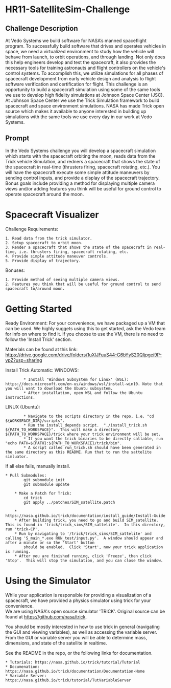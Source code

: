 # HR11-SatelliteSim-Challenge

## Challenge Description
At Vedo Systems we build software for NASA’s manned spaceflight program. To successfully build software that drives and operates vehicles in space, we need a virtualized environment to study how the vehicle will behave from launch, to orbit operations, and through landing.  Not only does this help engineers develop and test the spacecraft, it also provides the necessary tools for training astronauts and flight controllers on the vehicle's control systems.  To accomplish this, we utilize simulations for all phases of spacecraft development from early vehicle design and analysis to flight software verification and certification for flight. This challenge is an opportunity to build a spacecraft simulation using some of the same tools we use to develop high fidelity simulations at Johnson Space Center (JSC). At Johnson Space Center we use the Trick Simulation framework to build spacecraft and space environment simulations. NASA has made Trick open source which makes it available to anyone interested in building up simulations with the same tools we use every day in our work at Vedo Systems.

## Prompt
In the Vedo Systems challenge you will develop a spacecraft simulation which starts with the spacecraft orbiting the moon, reads data from the Trick vehicle Simulation, and redners a spacecraft that shows the state of the spacecraft in real-time (thrusters firing, spacecraft rotating, etc.). You will have the spacecraft execute some simple attitude maneuvers by sending control inputs, and provide a display of the spacecraft trajectory. Bonus goals include providing a method for displaying multiple camera views and/or adding features you think will be useful for ground control to operate spacecraft around the moon.

# Spacecraft Visualizer

Challenge Requirements:

	1. Read data from the trick simulator.  
	2. Setup spacecraft to orbit moon.
	3. Render a spacecraft that shows the state of the spacecraft in real-time, i.e. thrusters firing, spacecraft rotating, etc.
	4. Provide simple attitude maneuver controls.
	5. Provide display of trajectory.

Bonuses:

	1. Provide method of seeing multiple camera views.
	2. Features you think that will be useful for ground control to send spacecraft to/around moon. 

# Getting Started

Ready Environment:
	For your convenience, we have packaged up a VM that can be used.  We highly suggets using this to get started, ask the Vedo team for info on where to find it.
	If you choose to use the VM, there is no need to follow the 'Install Trick' section.

Materials can be found at this link: https://drive.google.com/drive/folders/1uXlJFuuS44-G6bYyS20QIjpgei9P-ypZ?usp=sharing

Install Trick 
Automatic:
  WINDOWS:
    
			* Install 'Windows Subsystem for Linux' (WSL): https://docs.microsoft.com/en-us/windows/wsl/install-win10. Note that you will want to download the Ubuntu subsystem.
			* After installation, open WSL and follow the Ubuntu instructions.
      
  LINUX (Ubuntu):
    
			* Navigate to the scripts directory in the repo, i.e. "cd ${WORKSPACE_DIR}/scripts".
			* Run the install_depends script.  "./install_trick.sh ${PATH_TO_WORKSPACE}".  This will make a directory ${PATH_TO_WORKSPACE}/trick where your trick environment will be set.
			* If you want the trick binaries to be directly callable, run "echo PATH=${PATH}:${PATH_TO_WORKSPACE}/trick/bin".
			* A script called run_trick.sh should have been generated in the same directory as this README. Run that to run the sattelite simluator.

If all else fails, manually install.

    * Pull Submodules:
			git submodule init
			git submodule update

		* Make a Patch for Trick:
			cd trick
			git apply ../patches/SIM_satellite.patch

		* https://nasa.github.io/trick/documentation/install_guide/Install-Guide
		* After building trick, you need to go and build SIM_satellite.  This is found in 'trick/trick_sims/SIM_sattelite'.  In this directory, run 'trick-CP'.
		* Run by navigating to '/trick/trick_sims/SIM_sattelite' and calling 'S_main_*.exe RUN_test/input.py'.  A window should appear and after a minute or so the 'Start' button 
			should be enabled.  Click 'Start', now your trick application is running.
		* After you are finished running, click 'Freeze', then click 'Stop'.  This will stop the simulation, and you can close the window.

# Using the Simulator

While your application is responsible for providing a visualization of a spacecraft, we have provided a physics simulator using trick for your convenience.  
We are using NASA's open source simulator 'TRICK'.  Original source can be found at https://github.com/nasa/trick.

You should be mostly interested in how to use trick in general (navigating the GUI and viewing variables), as well as accessing the variable server.  From the GUI
or variable server you will be able to determine mass, dimensions, and state of the satellite in realtime.

See the README in the repo, or the following links for documentation.

	* Tutorials: https://nasa.github.io/trick/tutorial/Tutorial
	* Documenation: https://nasa.github.io/trick/documentation/Documentation-Home
	* Variable Server: https://nasa.github.io/trick/tutorial/TutVariableServer
